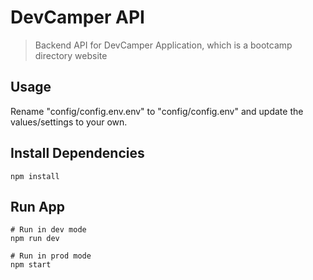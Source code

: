 # DevCamper API

> Backend API for DevCamper Application, which is a bootcamp directory website

## Usage  

Rename "config/config.env.env" to "config/config.env" and update the values/settings to your own.

## Install Dependencies

```
npm install
```

## Run App
```
# Run in dev mode   
npm run dev

# Run in prod mode    
npm start
```